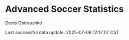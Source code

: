 # Advanced Soccer Statistics
Denis Ostroushko

<!-- gfm -->

Last successful data update: 2025-07-06 12:17:07 CST
